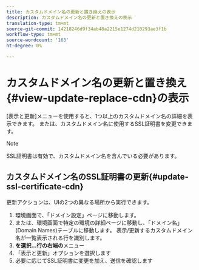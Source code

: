 ```yaml
---
title: カスタムドメイン名の更新と置き換えの表示
description: カスタムドメイン名の更新と置き換えの表示
translation-type: tm+mt
source-git-commit: 14218246d9f34ab48a2215e1274d210293ae3f1b
workflow-type: tm+mt
source-wordcount: '163'
ht-degree: 0%

---
```



# カスタムドメイン名の更新と置き換え{#view-update-replace-cdn}の表示

[表示と更新]メニューを使用すると、1つ以上のカスタムドメイン名の詳細を表示できます。
または、カスタムドメイン名に使用するSSL証明書を変更できます。

>[!NOTE]
>SSL証明書は有効で、カスタムドメイン名を含んでいる必要があります。

## カスタムドメイン名のSSL証明書の更新{#update-ssl-certificate-cdn}

更新アクションは、UIの2つの異なる場所から実行できます。

1. 環境画面で、「ドメイン設定」ページに移動します。
1. または、環境画面で特定の環境の詳細ページに移動し、「ドメイン名」(Domain Names)テーブルに移動します。
表示/更新するカスタムドメイン名が一覧表示される行を識別します。
1. **を選択…行の右端の**&#x200B;メニュー
1. 「表示と更新」オプションを選択します
1. 必要に応じてSSL証明書に変更を加え、送信を確認します

